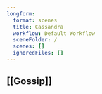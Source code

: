 ```yaml
---
longform:
  format: scenes
  title: Cassandra
  workflow: Default Workflow
  sceneFolder: /
  scenes: []
  ignoredFiles: []
---
```

## [[Gossip]]

